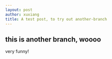 ```yaml
---
layout: post
author: xuxiang
title: A test post, to try out another-branch
---
```


## this is another branch, woooo

very funny!
